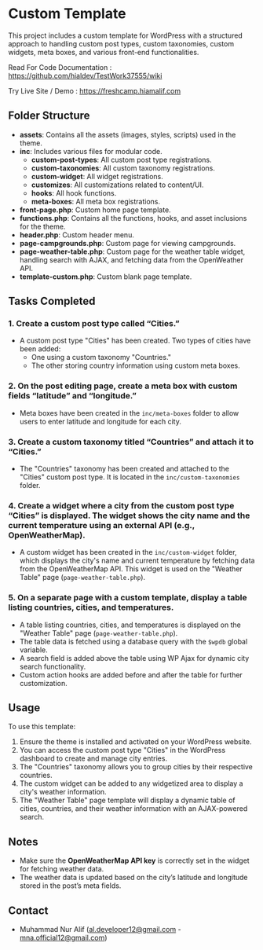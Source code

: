 # Custom Template

This project includes a custom template for WordPress with a structured approach to handling custom post types, custom taxonomies, custom widgets, meta boxes, and various front-end functionalities.

Read For Code Documentation : https://github.com/hialdev/TestWork37555/wiki

Try Live Site / Demo : https://freshcamp.hiamalif.com
## Folder Structure

- **assets**: Contains all the assets (images, styles, scripts) used in the theme.
- **inc**: Includes various files for modular code.
  - **custom-post-types**: All custom post type registrations.
  - **custom-taxonomies**: All custom taxonomy registrations.
  - **custom-widget**: All widget registrations.
  - **customizes**: All customizations related to content/UI.
  - **hooks**: All hook functions.
  - **meta-boxes**: All meta box registrations.
- **front-page.php**: Custom home page template.
- **functions.php**: Contains all the functions, hooks, and asset inclusions for the theme.
- **header.php**: Custom header menu.
- **page-campgrounds.php**: Custom page for viewing campgrounds.
- **page-weather-table.php**: Custom page for the weather table widget, handling search with AJAX, and fetching data from the OpenWeather API.
- **template-custom.php**: Custom blank page template.

## Tasks Completed

### 1. **Create a custom post type called “Cities.”**
   - A custom post type "Cities" has been created. Two types of cities have been added:
     - One using a custom taxonomy "Countries."
     - The other storing country information using custom meta boxes.

### 2. **On the post editing page, create a meta box with custom fields “latitude” and “longitude.”**
   - Meta boxes have been created in the `inc/meta-boxes` folder to allow users to enter latitude and longitude for each city.

### 3. **Create a custom taxonomy titled “Countries” and attach it to “Cities.”**
   - The "Countries" taxonomy has been created and attached to the "Cities" custom post type. It is located in the `inc/custom-taxonomies` folder.

### 4. **Create a widget where a city from the custom post type “Cities” is displayed. The widget shows the city name and the current temperature using an external API (e.g., OpenWeatherMap).**
   - A custom widget has been created in the `inc/custom-widget` folder, which displays the city's name and current temperature by fetching data from the OpenWeatherMap API. This widget is used on the "Weather Table" page (`page-weather-table.php`).

### 5. **On a separate page with a custom template, display a table listing countries, cities, and temperatures.**
   - A table listing countries, cities, and temperatures is displayed on the "Weather Table" page (`page-weather-table.php`).
   - The table data is fetched using a database query with the `$wpdb` global variable.
   - A search field is added above the table using WP Ajax for dynamic city search functionality.
   - Custom action hooks are added before and after the table for further customization.

## Usage

To use this template:

1. Ensure the theme is installed and activated on your WordPress website.
2. You can access the custom post type "Cities" in the WordPress dashboard to create and manage city entries.
3. The "Countries" taxonomy allows you to group cities by their respective countries.
4. The custom widget can be added to any widgetized area to display a city's weather information.
5. The "Weather Table" page template will display a dynamic table of cities, countries, and their weather information with an AJAX-powered search.

## Notes

- Make sure the **OpenWeatherMap API key** is correctly set in the widget for fetching weather data.
- The weather data is updated based on the city’s latitude and longitude stored in the post’s meta fields.

## Contact

- Muhammad Nur Alif (al.developer12@gmail.com - mna.official12@gmail.com)
